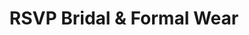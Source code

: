 ---
title: "RSVP Bridal & Formal Wear"
url: /coffs-harbour/rsvp-bridal-and-formal-wear/
shop: boutique
---